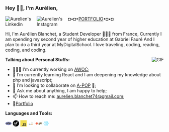 
### Hey 👋🏽, I'm Aurélien, 

<a href="https://www.linkedin.com/in/aurelien-blanchet-7a934a275/">
  <img align="left" alt="Aurelien's Linkedin" width="100px" src="https://img.shields.io/badge/LinkedIn-0077B5?style=for-the-badge&logo=linkedin&logoColor=white" />
</a>
<a href="http://staggeringbeauty.com/">
  <img align="left" alt="Aurelien's Instagram" width="100px" src="https://img.shields.io/badge/Instagram-E4405F?style=for-the-badge&logo=instagram&logoColor=white" />
</a>
◘•◘•<a href="https://aurelienblanchet.com/" class="button pill">PORTFOLIO</a>•◘•◘

<br />
<br />

Hi, I'm Aurélien Blanchet, a Student Developer 👨🏽‍💻 from France, Currently I am spending my second year of higher education at Gabriel Fauré And I plan to do a third year at MyDigitalSchool. I love traveling, coding, reading, coding, and coding.

  <img align="right" alt="GIF" src="https://media.giphy.com/media/836HiJc7pgzy8iNXCn/giphy.gif" />
  
**Talking about Personal Stuffs:**

- 👨🏽‍💻 I’m currently working on [AWOC](https://github.com/abhisheknaiidu/A-POP);
- 🌱 I’m currently learning React and I am deepening my knowledge about php and javascript; 
- 👯 I’m looking to collaborate on [A-POP](https://github.com/abhisheknaiidu/A-POP) 🤝;
- 💬 Ask me about anything, I am happy to help;
- 📫 How to reach me: aurelien.blanchet74@gmail.com;
- 📝[Portfolio](https://aurelienblanchet.com/)

**Languages and Tools:**  

<code><img height="20" src="https://raw.githubusercontent.com/github/explore/80688e429a7d4ef2fca1e82350fe8e3517d3494d/topics/php/php.png"></code>
<code><img height="20" src="https://raw.githubusercontent.com/github/explore/80688e429a7d4ef2fca1e82350fe8e3517d3494d/topics/symfony/symfony.png"></code>
<code><img height="20" src="https://raw.githubusercontent.com/github/explore/80688e429a7d4ef2fca1e82350fe8e3517d3494d/topics/javascript/javascript.png"></code>
<code><img height="20" src="https://raw.githubusercontent.com/github/explore/80688e429a7d4ef2fca1e82350fe8e3517d3494d/topics/mysql/mysql.png"></code>
<code><img height="20" src="https://raw.githubusercontent.com/github/explore/80688e429a7d4ef2fca1e82350fe8e3517d3494d/topics/git/git.png"></code>
<code><img height="20" src="https://raw.githubusercontent.com/github/explore/80688e429a7d4ef2fca1e82350fe8e3517d3494d/topics/react/react.png"></code>


